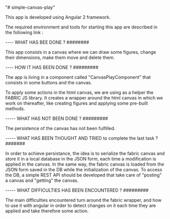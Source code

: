 "# simple-canvas-play" 

This app is developed using Angular 2 framework.

The required environment and tools for starting this app are described in the following link : 

---- WHAT HAS BEE DONE ? ########

This app consists in a canvas where we can draw some figures, change their dimensions, make them move and delete them.


---- HOW IT HAS BEEN DONE ? #########

The app is living in a component called "CanvasPlayComponent" that consists in some buttons and the canvas.

To apply some actions in the html canvas, we are using as a helper the FABRIC JS library. 
It creates a wrapper around the html canvas in which we work on thereafter, like creating figures and applying some pre-built methods.


----- WHAT HAS NOT BEEN DONE ? #########

The persistence of the canvas has not been fulfilled.


----- WHAT HAS BEEN THOUGHT AND TRIED to complete the last task ? #######

In order to achieve persistance, the idea is to serialize the fabric canvas and store it in a local database in the JSON form, each time 
a modification is applied in the canvas. In the same way, the fabric canvas is loaded from the JSON form saved in the DB while the initialization
of the canvas.
To access the DB, a simple REST API should be developed that take care of "posting" a canvas and "getting" the canvas.


----- WHAT DIFFICULTIES HAS BEEN ENCOUNTERED ? #########

The main difficulties encountered turn around the fabric wrapper, and how to use it with angular in order to detect changes on it each time they
are applied and take therefore some action.